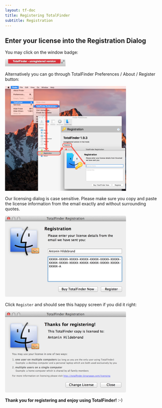 ```yaml
---
layout: tf-doc
title: Registering TotalFinder
subtitle: Registration
---
```


## Enter your license into the Registration Dialog

You may click on the window badge:

<img src="/images/unregistered.png" class="doc-image" style="width: 200px">

Alternatively you can go through TotalFinder Preferences / About / Register button:

<img src="/images/totalfinder-registration.png" class="doc-image no-shadow" style="width: 400px">

Our licensing dialog is case sensitive. Please make sure you copy and paste the license information from the email exactly and without surrounding quotes.

<img src="/images/licensing-dialog2.png" class="doc-image add-shadow" style="width: 400px">

Click `Register` and should see this happy screen if you did it right:

<img src="/images/totalfinder-good-license.png" class="doc-image add-shadow" style="width: 400px">

**Thank you for registering and enjoy using TotalFinder!** :-)